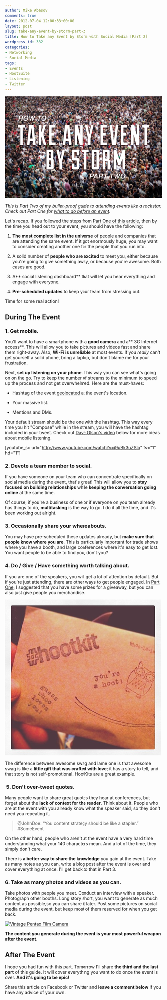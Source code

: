 ```yaml
---
author: Mike Abasov
comments: true
date: 2012-07-04 12:00:33+00:00
layout: post
slug: take-any-event-by-storm-part-2
title: How to Take any Event by Storm with Social Media [Part 2]
wordpress_id: 332
categories:
- Networking
- Social Media
tags:
- Events
- HootSuite
- Listening
- Twitter
---
```


[![How to Take any Event by Storm with Social Media [Part 2]](/wp-content/uploads/2012/07/storm2.png)](/2012/07/04/take-any-event-by-storm-part-2/)

_This is Part Two of my bullet-proof guide to attending events like a rockstar. Check out Part One for [what to do before an event](/2012/07/03/take-any-event-by-storm-part-1/)._

Let's recap. If you followed the steps from [Part One of this article](/2012/07/03/take-any-event-by-storm-part-1/), then by the time you head out to your event, you should have the following:



	
  1. **The most complete list in the universe** of people and companies that are attending the same event. If it got enormously huge, you may want to consider creating another one for the people that you run into.

	
  2. A solid number of **people who are excited** to meet you, either because you're going to give something away, or because you're awesome. Both cases are good.

	
  3. A** social listening dashboard** that will let you hear everything and engage with everyone.

	
  4. **Pre-scheduled updates** to keep your team from stressing out.


Time for some real action!


## During The Event




### 1. Get mobile.


You'll want to have a smartphone with a **good camera** and a** 3G Internet access**. This will allow you to take pictures and videos fast and share them right-away. Also, **Wi-Fi is unreliable** at most events. If you _really_ can't get yourself a solid phone, bring a laptop, but don't blame me for your frustration.

Next, **set up listening on your phone**. This way you can see what's going on on the go. Try to keep the number of streams to the minimum to speed up the process and not get overwhelmed. Here are the must-haves:



	
  * Hashtag of the event [geolocated](/2012/06/25/advanced-social-listening-using-geolocation/) at the event's location.

	
  * Your massive list.

	
  * Mentions and DMs.


Your default stream should be the one with the hashtag. This way every time you hit "Compose" while in the stream, you will have the hashtag included in your tweet. Check out [Dave Olson's video](http://www.youtube.com/watch?v=i9uBk3uZSlo) below for more ideas about mobile listening.

[youtube_sc url="http://www.youtube.com/watch?v=i9uBk3uZSlo" fs="1" hd="1"]


### 2. Devote a team member to social.


If you have someone on your team who can concentrate specifically on social media during the event, that's great! This will allow you to **stay focused on building relationships** while **keeping the conversation going online** at the same time.

Of course, if you're a business of one or if everyone on you team already has things to do, **multitasking** is the way to go. I do it all the time, and it's been working out alright.


### 3. Occasionally share your whereabouts.


You may have pre-scheduled these updates already, but **make sure that people know where you are**. This is particularly important for trade shows where you have a booth, and large conferences where it's easy to get lost. You want people to be able to find you, don't you?


### 4. Do / Give / Have something worth talking about.


If you are one of the speakers, you will get a lot of attention by default. But if you're just attending, there are other ways to get people engaged. In [Part One](/2012/07/03/take-any-event-by-storm-part-1/), I suggested that you have some prizes for a giveaway, but you can also just give people you merchandise.


[![HootSuite HootKits](/wp-content/uploads/2012/07/L00yQEFsOC.jpeg)](http://lifeofowly.tumblr.com/post/25105003494/hoothoot-welcome-to-the-hootclub-rt-kojbfilms)


The difference between awesome swag and lame one is that awesome swag is like a **little gift that was crafted with love**; it has a story to tell, and that story is not self-promotional. HootKits are a great example.


###  5. Don't over-tweet quotes.


Many people want to share great quotes they hear at conferences, but forget about the **lack of context for the reader**. Think about it. People who are at the event with you already know what the speaker said, so they don't need you repeating it.


> @JohnDoe: “You content strategy should be like a stapler.” #SomeEvent


On the other hand, people who aren't at the event have a very hard time understanding what your 140 characters mean. And a lot of the time, they simply don't care.

There is **a better way to share the knowledge** you gain at the event. Take as many notes as you can, write a blog post after the event is over and cover everything at once. I'll get back to that in Part 3.


### 6. Take as many photos and videos as you can.


Take photos with people you meet. Conduct an interview with a speaker. Photograph other booths. Long story short, you want to generate as much content as possible,so you can share it later. Post some pictures on social media during the event, but keep most of them reserved for when you get back.


[![Vintage Pentax Film Camera](http://farm1.staticflickr.com/173/420563241_b41c8cabcf.jpg)](http://www.flickr.com/photos/genericface/420563241/)


**The content you generate during the event is your most powerful weapon after the event.**


## After The Event


I hope you had fun with this part. Tomorrow I'll share **the third and the last part** of this guide. It will cover everything you want to do once the event is over. **And it's going to be epic!**

Share this article on Facebook or Twitter and **leave a comment below** if you have any advice of your own.
